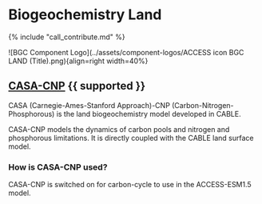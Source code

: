 
# Biogeochemistry Land

{% include "call_contribute.md" %}

![BGC Component Logo](../assets/component-logos/ACCESS icon BGC LAND (Title).png){align=right width=40%}

## [CASA-CNP][casa-web] {{ supported }}

CASA (Carnegie-Ames-Stanford Approach)-CNP (Carbon-Nitrogen-Phosphorous) is the land biogeochemistry model developed in CABLE.

CASA-CNP models the dynamics of carbon pools and nitrogen and phosphorous limitations. It is directly coupled with the CABLE land surface model.

### How is CASA-CNP used?

CASA-CNP is switched on for carbon-cycle to use in the ACCESS-ESM1.5 model.

[casa-web]: https://carbonwaterobservatory.csiro.au/casa.html